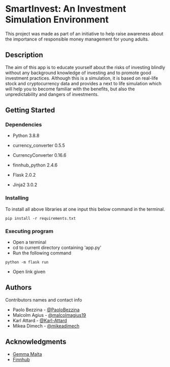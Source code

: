 # SmartInvest: An Investment Simulation Environment

This project was made as part of an initiative to help raise awareness about the importance of responsible money management for young adults.

## Description
The aim of this app is to educate yourself about the risks of investing blindly without any background knowledge of investing and to promote good investment practices. Although this is a simulation, it is based on real-life stock and cryptocurrency data and provides a next to life simulation which will help you to become familiar with the benefits, but also the unpredictability and dangers of investments.

## Getting Started

### Dependencies

* Python 3.8.8

* currency_converter 0.5.5
* CurrencyConverter 0.16.6
* finnhub_python 2.4.6
* Flask 2.0.2
* Jinja2 3.0.2



### Installing

To install all above libraries at one input this below command in the terminal.
```
pip install -r requirements.txt
```


### Executing program

* Open a terminal
* cd to current directory containing 'app.py'
* Run the following command
```
python -m flask run
```
* Open link given

<!-- 
## Help

Any advise for common problems or issues.
```
command to run if program contains helper info
```
 -->
## Authors

Contributors names and contact info

* Paolo Bezzina - [@PaoloBezzina](https://github.com/PaoloBezzina)
* Malcolm Agius - [@malcolmagius19](https://github.com/malcolmagius19)
* Karl Attard - [@Karl-Attard](https://github.com/Karl-Attard)
* Mikea Dimech - [@mikeadimech](https://github.com/mikeadimech)

<!-- 
## License

This project is licensed under the [NAME HERE] License - see the LICENSE.md file for details
 -->

## Acknowledgments

* [Gemma Malta](https://gemma.gov.mt)
* [Finnhub](https://finnhub.io)
